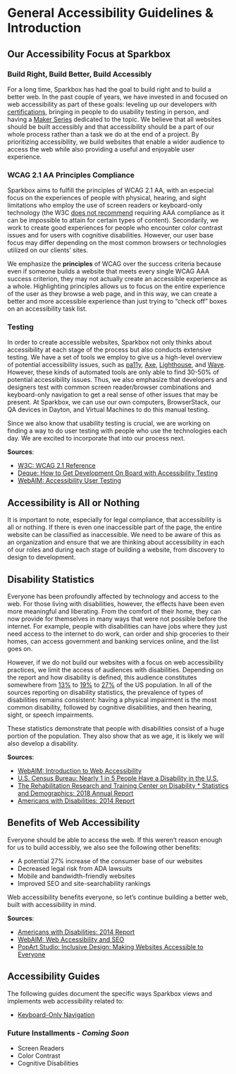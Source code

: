 # General Accessibility Guidelines & Introduction

## Our Accessibility Focus at Sparkbox

### Build Right, Build Better, Build Accessibly

For a long time, Sparkbox has had the goal to build right and to build a better web. In the past couple of years, we have invested in and focused on web accessibility as part of these goals: leveling up our developers with [certifications](https://www.accessibilityassociation.org/certification), bringing in people to do usability testing in person, and having a [Maker Series](https://sparkbox.com/foundry/derek_featherstone_web_accessibility_and_inclusive_design) dedicated to the topic. We believe that all websites should be built accessibly and that accessibility should be a part of our whole process rather than a task we do at the end of a project. By prioritizing accessibility, we build websites that enable a wider audience to access the web while also providing a useful and enjoyable user experience.


### WCAG 2.1 AA Principles Compliance

Sparkbox aims to fulfill the principles of WCAG 2.1 AA, with an especial focus on the experiences of people with physical, hearing, and sight limitations who employ the use of screen readers or keyboard-only technology (the W3C [does not recommend](https://www.w3.org/TR/WCAG21/#cc1) requiring AAA compliance as it can be impossible to attain for certain types of content). Secondarily, we work to create good experiences for people who encounter color contrast issues and for users with cognitive disabilities. However, our user base focus may differ depending on the most common browsers or technologies utilized on our clients’ sites.

We emphasize the **principles** of WCAG over the success criteria because even if someone builds a website that meets every single WCAG AAA success criterion, they may not actually create an accessible experience as a whole. Highlighting principles allows us to focus on the entire experience of the user as they browse a web page, and in this way, we can create a better and more accessible experience than just trying to “check off” boxes on an accessibility task list.

### Testing

In order to create accessible websites, Sparkbox not only thinks about accessibility at each stage of the process but also conducts extensive testing. We have a set of tools we employ to give us a high-level overview of potential accessibility issues, such as [pa11y](https://pa11y.org/), [Axe](https://www.deque.com/axe/), [Lighthouse](https://developers.google.com/web/tools/lighthouse), and [Wave](https://wave.webaim.org/). However, these kinds of automated tools are only able to find 30-50% of potential accessibility issues. Thus, we also emphasize that developers and designers test with common screen reader/browser combinations and keyboard-only navigation to get a real sense of other issues that may be present. At Sparkbox, we can use our own computers, BrowserStack, our QA devices in Dayton, and Virtual Machines to do this manual testing.

Since we also know that usability testing is crucial, we are working on finding a way to do user testing with people who use the technologies each day. We are excited to incorporate that into our process next.

**Sources**:
* [W3C: WCAG 2.1 Reference]
* [Deque: How to Get Development On Board with Accessibility Testing]
* [WebAIM: Accessibility User Testing]

## Accessibility is All or Nothing

It is important to note, especially for legal compliance, that accessibility is all or nothing. If there is even one inaccessible part of the page, the entire website can be classified as inaccessible. We need to be aware of this as an organization and ensure that we are thinking about accessibility in each of our roles and during each stage of building a website, from discovery to design to development.

## Disability Statistics

Everyone has been profoundly affected by technology and access to the web. For those living with disabilities, however, the effects have been even more meaningful and liberating. From the comfort of their home, they can now provide for themselves in many ways that were not possible before the internet. For example, people with disabilities can have jobs where they just need access to the internet to do work, can order and ship groceries to their homes, can access government and banking services online, and the list goes on.

However, if we do not build our websites with a focus on web accessibility practices, we limit the access of audiences with disabilities. Depending on the report and how disability is defined, this audience constitutes somewhere from [13%][The Rehabilitation Research and Training Center on Disability * Statistics and Demographics: 2018 Annual Report] to [19%][U.S. Census Bureau: Nearly 1 in 5 People Have a Disability in the U.S.] to [27%][Americans with Disabilities: 2014 Report] of the US population. In all of the sources reporting on disability statistics, the prevalence of types of disabilities remains consistent: having a physical impairment is the most common disability, followed by cognitive disabilities, and then hearing, sight, or speech impairments.

These statistics demonstrate that people with disabilities consist of a huge portion of the population. They also show that as we age, it is likely we will also develop a disability.

**Sources**:
* [WebAIM: Introduction to Web Accessibility]
* [U.S. Census Bureau: Nearly 1 in 5 People Have a Disability in the U.S.]
* [The Rehabilitation Research and Training Center on Disability * Statistics and Demographics: 2018 Annual Report]
* [Americans with Disabilities: 2014 Report]

##  Benefits of Web Accessibility

Everyone should be able to access the web. If this weren’t reason enough for us to build accessibly, we also see the following other benefits:

* A potential 27% increase of the consumer base of our websites
* Decreased legal risk from ADA lawsuits
* Mobile and bandwidth-friendly websites
* Improved SEO and site-searchability rankings

Web accessibility benefits everyone, so let’s continue building a better web, built with accessibility in mind.

**Sources**:
* [Americans with Disabilities: 2014 Report]
* [WebAIM: Web Accessibility and SEO]
* [PopArt Studio: Inclusive Design: Making Websites Accessible to Everyone]

## Accessibility Guides

The following guides document the specific ways Sparkbox views and implements web accessibility related to:

* [Keyboard-Only Navigation](/accessibility/keyboard-accessibility/keyboard-accessibility.md)

### Future Installments - *Coming Soon*
* Screen Readers
* Color Contrast
* Cognitive Disabilities

[W3C: WCAG 2.1 Reference]: https://www.w3.org/TR/WCAG21/
[Deque: How to Get Development On Board with Accessibility Testing]: https://www.deque.com/blog/how-to-get-development-on-board-with-accessibility-testing/
[WebAIM: Accessibility User Testing]: https://webaim.org/blog/accessibility-user-testing/
[WebAIM: Introduction to Web Accessibility]: https://webaim.org/intro/
[U.S. Census Bureau: Nearly 1 in 5 People Have a Disability in the U.S.]: https://www.census.gov/newsroom/releases/archives/miscellaneous/cb12-134.html
[The Rehabilitation Research and Training Center on Disability * Statistics and Demographics: 2018 Annual Report]: https://disabilitycompendium.org/sites/default/files/user-uploads/Annual_Report_2018_Accessible_AdobeReaderFriendly.pdf
[Americans with Disabilities: 2014 Report]: https://www.census.gov/content/dam/Census/library/publications/2018/demo/p70-152.pdf
[WebAIM: Web Accessibility and SEO]: https://webaim.org/blog/web-accessibility-and-seo/
[PopArt Studio: Inclusive Design: Making Websites Accessible to Everyone]: https://www.popwebdesign.net/popart_blog/en/2018/12/inclusive-design-making-websites-accessible-to-everyone/
